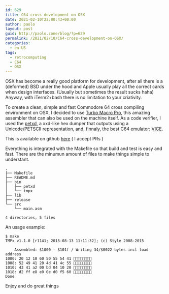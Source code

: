 ```yaml
---
id: 629
title: C64 cross development on OSX
date: 2021-02-10T22:00:43+00:00
author: paolo
layout: post
guid: http://paolo.zone/blog/?p=629
permalink: /2021/02/10/C64-cross-development-on-OSX/
categories:
  - en-US
tags:
  - retrocomputing
  - C64
  - OSX
---
```


OSX has become a really good platform for development, after all there is a (deformed) BSD under the hood and Apple usually play all the correct cards when design interfaces. (Usually but sometimes the result sucks haha)
Anyway, with iTerm2+bash there is no limitation to your criativity.

To create a clean, simple and fast Commodore 64 cross compiling environment on OSX, I decided to use [Turbo Macro Pro](http://turbo.style64.org), this amazing assembler that can also be used on the machine itself. As a code verifier, I used the [petxd](https://style64.org/petxd), a xxd-like hex dumper that outputs using a Unicode/PETSCII representation, and, finnaly, the best C64 emulator: [VICE](https://vice-emu.sourceforge.io).

This is available on github [here](https://github.com/paoloo/C64asmOnOSX) ( I accept PRs )

Everything is integrated with the Makefile so that build and test is easy and fast. There are the minumun amount of files to make things simple to understant.
```
.
├── Makefile
├── README.md
├── bin
│   ├── petxd
│   └── tmpx
├── lib
├── release
└── src
    └── main.asm

4 directories, 5 files
```
An usage example:
```
$ make
TMPx v1.1.0 [r1141; 2015-08-13 11:11:32]; (c) Style 2008-2015

	Assembled: $1000 - $101f / Writing 34/$0022 bytes incl load address
1000: 20 12 10 60 50 55 54 41 
1008: 52 49 41 20 4d 41 4c 55 
1010: 43 41 a2 00 bd 04 10 20 
1018: d2 ff e8 e0 0e d0 f5 60 
Done
```

Enjoy and do great things
